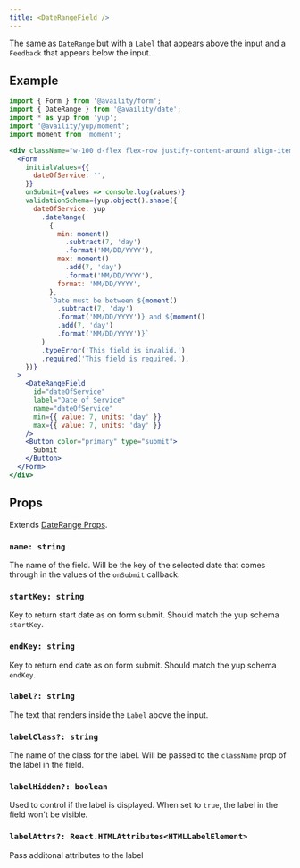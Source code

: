 ```yaml
---
title: <DateRangeField />
---
```


The same as `DateRange` but with a `Label` that appears above the input and a `Feedback` that appears below the input.

## Example

```jsx live=true viewCode=true
import { Form } from '@availity/form';
import { DateRange } from '@availity/date';
import * as yup from 'yup';
import '@availity/yup/moment';
import moment from 'moment';

<div className="w-100 d-flex flex-row justify-content-around align-items-center">
  <Form
    initialValues={{
      dateOfService: '',
    }}
    onSubmit={values => console.log(values)}
    validationSchema={yup.object().shape({
      dateOfService: yup
        .dateRange(
          {
            min: moment()
              .subtract(7, 'day')
              .format('MM/DD/YYYY'),
            max: moment()
              .add(7, 'day')
              .format('MM/DD/YYYY'),
            format: 'MM/DD/YYYY',
          },
          `Date must be between ${moment()
            .subtract(7, 'day')
            .format('MM/DD/YYYY')} and ${moment()
            .add(7, 'day')
            .format('MM/DD/YYYY')}`
        )
        .typeError('This field is invalid.')
        .required('This field is required.'),
    })}
  >
    <DateRangeField
      id="dateOfService"
      label="Date of Service"
      name="dateOfService"
      min={{ value: 7, units: 'day' }}
      max={{ value: 7, units: 'day' }}
    />
    <Button color="primary" type="submit">
      Submit
    </Button>
  </Form>
</div>
```

## Props

Extends [DateRange Props](/form/date/components/date-range/#props).

### `name: string`

The name of the field. Will be the key of the selected date that comes through in the values of the `onSubmit` callback.

### `startKey: string`

Key to return start date as on form submit. Should match the yup schema `startKey`.

### `endKey: string`

Key to return end date as on form submit. Should match the yup schema `endKey`.

### `label?: string`

The text that renders inside the `Label` above the input.

### `labelClass?: string`

The name of the class for the label. Will be passed to the `className` prop of the label in the field.

### `labelHidden?: boolean`

Used to control if the label is displayed. When set to `true`, the label in the field won't be visible.

### `labelAttrs?: React.HTMLAttributes<HTMLLabelElement>`

Pass additonal attributes to the label
